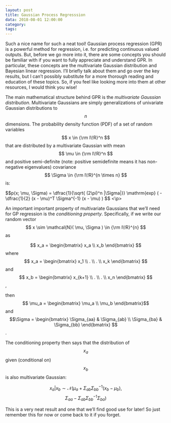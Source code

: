 ```yaml
---
layout: post
title: Gaussian Process Regresssion
data: 2018-08-01 12:00:00 
category: 
tags:
---
```


Such a nice name for such a neat tool! Gaussian process regression (GPR) is a powerful method for regression, i.e. for predicting continuous valued outputs. But, before we go more into it, there are some concepts you should be familiar with if you want to fully appreciate and understand GPR. In particular, these concepts are the multivariate Gaussian distribution and Bayesian linear regression. I’ll briefly talk about them and go over the key results, but I can’t possibly substitute for a more thorough reading and  education of these topics. So, if you feel like looking more into them at other resources, I would think you wise!

The main mathematical structure behind GPR is the _multivariate Gaussian distribution_. Multivariate Gaussians are simply generalizations of univariate Gaussian distributions to $$n$$ dimensions. The probability density function (PDF) of a set of random variables $$ x \in {\rm I\!R}^n $$ that are distributed by a multivariate Gaussian with mean $$ \mu \in {\rm I\!R}^n $$ and positive semi-definite (note: positive semidefinite means it has non-negative eigenvalues) covariance $$ \Sigma \in {\rm I\!R}^{n \times n} $$ is:
<p> $$p(x; \mu, \Sigma) = \dfrac{1}{\sqrt{ (2\pi)^n |\Sigma|}} \mathrm{exp} ( - \dfrac{1}{2} (x - \mu)^T \Sigma^{-1} (x - \mu) ) $$ <\p>

An important important property of multivariate Gaussians that we’ll need for GP regression is the _conditioning property_. Specifically, if we write our random vector $$ x \sim \mathcal{N}( \mu, \Sigma ) \in {\rm I\!R}^{n} $$ as

$$ x_a =
\begin{bmatrix}
x_a \\
x_b
\end{bmatrix} $$
where
$$ x_a =
\begin{bmatrix}
x_1 \\
. \\
. \\
x_k
\end{bmatrix} $$
and 
$$ x_b =
\begin{bmatrix}
x_{k+1} \\
. \\
. \\
x_n
\end{bmatrix} $$
,

then 
$$ \mu_a =
\begin{bmatrix}
\mu_a \\
\mu_b
\end{bmatrix}$$
and 
$$\Sigma = 
\begin{bmatrix}
\Sigma_{aa} & \Sigma_{ab} \\
\Sigma_{ba} & \Sigma_{bb}
\end{bmatrix} $$.

The conditioning property then says that the distribution of $$x_a$$ given (conditional on) $$x_b$$ is also multivariate Gaussian:

$$ x_a | x_b \sim
\mathcal{N}
( \mu_a + \Sigma_{ab} \Sigma_{bb}^{-1} (x_b - \mu_b),$$ $$\Sigma_{aa} - 
\Sigma_{ab}
\Sigma_{bb}^{-1}
\Sigma_{ba}
)$$

This is a very neat result and one that we’ll find good use for later! So just remember this for now or come back to it if you forget.


